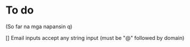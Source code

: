 # To do

(So far na mga napansin q)

[] Email inputs accept any string input (must be "@" followed by domain)
